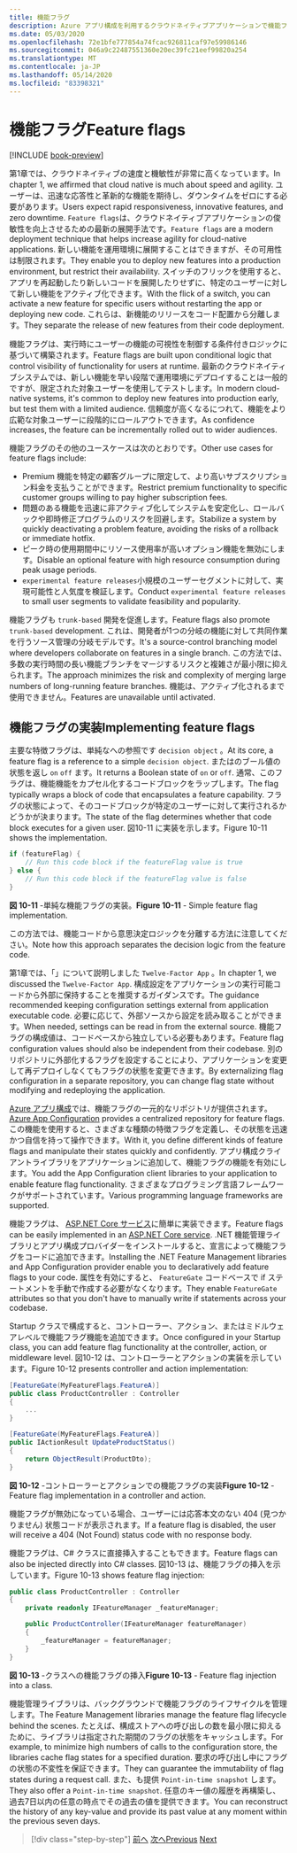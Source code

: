 ```yaml
---
title: 機能フラグ
description: Azure アプリ構成を利用するクラウドネイティブアプリケーションで機能フラグを実装する
ms.date: 05/03/2020
ms.openlocfilehash: 72e1bfe777854a74fcac926811caf97e59986146
ms.sourcegitcommit: 046a9c22487551360e20ec39fc21eef99820a254
ms.translationtype: MT
ms.contentlocale: ja-JP
ms.lasthandoff: 05/14/2020
ms.locfileid: "83398321"
---
```

# <a name="feature-flags"></a><span data-ttu-id="91770-103">機能フラグ</span><span class="sxs-lookup"><span data-stu-id="91770-103">Feature flags</span></span>

[!INCLUDE [book-preview](../../../includes/book-preview.md)]

<span data-ttu-id="91770-104">第1章では、クラウドネイティブの速度と機敏性が非常に高くなっています。</span><span class="sxs-lookup"><span data-stu-id="91770-104">In chapter 1, we affirmed that cloud native is much about speed and agility.</span></span> <span data-ttu-id="91770-105">ユーザーは、迅速な応答性と革新的な機能を期待し、ダウンタイムをゼロにする必要があります。</span><span class="sxs-lookup"><span data-stu-id="91770-105">Users expect rapid responsiveness, innovative features, and zero downtime.</span></span> <span data-ttu-id="91770-106">`Feature flags`は、クラウドネイティブアプリケーションの俊敏性を向上させるための最新の展開手法です。</span><span class="sxs-lookup"><span data-stu-id="91770-106">`Feature flags` are a modern deployment technique that helps increase agility for cloud-native applications.</span></span> <span data-ttu-id="91770-107">新しい機能を運用環境に展開することはできますが、その可用性は制限されます。</span><span class="sxs-lookup"><span data-stu-id="91770-107">They enable you to deploy new features into a production environment, but restrict their availability.</span></span> <span data-ttu-id="91770-108">スイッチのフリックを使用すると、アプリを再起動したり新しいコードを展開したりせずに、特定のユーザーに対して新しい機能をアクティブ化できます。</span><span class="sxs-lookup"><span data-stu-id="91770-108">With the flick of a switch, you can activate a new feature for specific users without restarting the app or deploying new code.</span></span> <span data-ttu-id="91770-109">これらは、新機能のリリースをコード配置から分離します。</span><span class="sxs-lookup"><span data-stu-id="91770-109">They separate the release of new features from their code deployment.</span></span>

<span data-ttu-id="91770-110">機能フラグは、実行時にユーザーの機能の可視性を制御する条件付きロジックに基づいて構築されます。</span><span class="sxs-lookup"><span data-stu-id="91770-110">Feature flags are built upon conditional logic that control visibility of functionality for users at runtime.</span></span> <span data-ttu-id="91770-111">最新のクラウドネイティブシステムでは、新しい機能を早い段階で運用環境にデプロイすることは一般的ですが、限定された対象ユーザーを使用してテストします。</span><span class="sxs-lookup"><span data-stu-id="91770-111">In modern cloud-native systems, it's common to deploy new features into production early, but test them with a limited audience.</span></span> <span data-ttu-id="91770-112">信頼度が高くなるにつれて、機能をより広範な対象ユーザーに段階的にロールアウトできます。</span><span class="sxs-lookup"><span data-stu-id="91770-112">As confidence increases, the feature can be incrementally rolled out to wider audiences.</span></span>

<span data-ttu-id="91770-113">機能フラグのその他のユースケースは次のとおりです。</span><span class="sxs-lookup"><span data-stu-id="91770-113">Other use cases for feature flags include:</span></span>

- <span data-ttu-id="91770-114">Premium 機能を特定の顧客グループに限定して、より高いサブスクリプション料金を支払うことができます。</span><span class="sxs-lookup"><span data-stu-id="91770-114">Restrict premium functionality to specific customer groups willing to pay higher subscription fees.</span></span>
- <span data-ttu-id="91770-115">問題のある機能を迅速に非アクティブ化してシステムを安定化し、ロールバックや即時修正プログラムのリスクを回避します。</span><span class="sxs-lookup"><span data-stu-id="91770-115">Stabilize a system by quickly deactivating a problem feature, avoiding the risks of a rollback or immediate hotfix.</span></span>
- <span data-ttu-id="91770-116">ピーク時の使用期間中にリソース使用率が高いオプション機能を無効にします。</span><span class="sxs-lookup"><span data-stu-id="91770-116">Disable an optional feature with high resource consumption during peak usage periods.</span></span>
- <span data-ttu-id="91770-117">`experimental feature releases`小規模のユーザーセグメントに対して、実現可能性と人気度を検証します。</span><span class="sxs-lookup"><span data-stu-id="91770-117">Conduct `experimental feature releases` to small user segments to validate feasibility and popularity.</span></span>

<span data-ttu-id="91770-118">機能フラグも `trunk-based` 開発を促進します。</span><span class="sxs-lookup"><span data-stu-id="91770-118">Feature flags also promote `trunk-based` development.</span></span> <span data-ttu-id="91770-119">これは、開発者が1つの分岐の機能に対して共同作業を行うソース管理の分岐モデルです。</span><span class="sxs-lookup"><span data-stu-id="91770-119">It's a source-control branching model where developers collaborate on features in a single branch.</span></span> <span data-ttu-id="91770-120">この方法では、多数の実行時間の長い機能ブランチをマージするリスクと複雑さが最小限に抑えられます。</span><span class="sxs-lookup"><span data-stu-id="91770-120">The approach minimizes the risk and complexity of merging large numbers of long-running feature branches.</span></span> <span data-ttu-id="91770-121">機能は、アクティブ化されるまで使用できません。</span><span class="sxs-lookup"><span data-stu-id="91770-121">Features are unavailable until activated.</span></span>

## <a name="implementing-feature-flags"></a><span data-ttu-id="91770-122">機能フラグの実装</span><span class="sxs-lookup"><span data-stu-id="91770-122">Implementing feature flags</span></span>

<span data-ttu-id="91770-123">主要な特徴フラグは、単純なへの参照です `decision object` 。</span><span class="sxs-lookup"><span data-stu-id="91770-123">At its core, a feature flag is a reference to a simple `decision object`.</span></span> <span data-ttu-id="91770-124">またはのブール値の状態を返し `on` `off` ます。</span><span class="sxs-lookup"><span data-stu-id="91770-124">It returns a Boolean state of `on` or `off`.</span></span> <span data-ttu-id="91770-125">通常、このフラグは、機能機能をカプセル化するコードブロックをラップします。</span><span class="sxs-lookup"><span data-stu-id="91770-125">The flag typically wraps a block of code that encapsulates a feature capability.</span></span> <span data-ttu-id="91770-126">フラグの状態によって、そのコードブロックが特定のユーザーに対して実行されるかどうかが決まります。</span><span class="sxs-lookup"><span data-stu-id="91770-126">The state of the flag determines whether that code block executes for a given user.</span></span> <span data-ttu-id="91770-127">図10-11 に実装を示します。</span><span class="sxs-lookup"><span data-stu-id="91770-127">Figure 10-11 shows the implementation.</span></span>

```c#
if (featureFlag) {
    // Run this code block if the featureFlag value is true
} else {
    // Run this code block if the featureFlag value is false
}
```

<span data-ttu-id="91770-128">**図 10-11** -単純な機能フラグの実装。</span><span class="sxs-lookup"><span data-stu-id="91770-128">**Figure 10-11** - Simple feature flag implementation.</span></span>

<span data-ttu-id="91770-129">この方法では、機能コードから意思決定ロジックを分離する方法に注意してください。</span><span class="sxs-lookup"><span data-stu-id="91770-129">Note how this approach separates the decision logic from the feature code.</span></span>

<span data-ttu-id="91770-130">第1章では、「」について説明しました `Twelve-Factor App` 。</span><span class="sxs-lookup"><span data-stu-id="91770-130">In chapter 1, we discussed the `Twelve-Factor App`.</span></span> <span data-ttu-id="91770-131">構成設定をアプリケーションの実行可能コードから外部に保持することを推奨するガイダンスです。</span><span class="sxs-lookup"><span data-stu-id="91770-131">The guidance recommended keeping configuration settings external from application executable code.</span></span> <span data-ttu-id="91770-132">必要に応じて、外部ソースから設定を読み取ることができます。</span><span class="sxs-lookup"><span data-stu-id="91770-132">When needed, settings can be read in from the external source.</span></span> <span data-ttu-id="91770-133">機能フラグの構成値は、コードベースから独立している必要もあります。</span><span class="sxs-lookup"><span data-stu-id="91770-133">Feature flag configuration values should also be independent from their codebase.</span></span> <span data-ttu-id="91770-134">別のリポジトリに外部化するフラグを設定することにより、アプリケーションを変更して再デプロイしなくてもフラグの状態を変更できます。</span><span class="sxs-lookup"><span data-stu-id="91770-134">By externalizing flag configuration in a separate repository, you can change flag state without modifying and redeploying the application.</span></span>

<span data-ttu-id="91770-135">[Azure アプリ構成](https://docs.microsoft.com/azure/azure-app-configuration/overview)では、機能フラグの一元的なリポジトリが提供されます。</span><span class="sxs-lookup"><span data-stu-id="91770-135">[Azure App Configuration](https://docs.microsoft.com/azure/azure-app-configuration/overview) provides a centralized repository for feature flags.</span></span> <span data-ttu-id="91770-136">この機能を使用すると、さまざまな種類の特徴フラグを定義し、その状態を迅速かつ自信を持って操作できます。</span><span class="sxs-lookup"><span data-stu-id="91770-136">With it, you define different kinds of feature flags and manipulate their states quickly and confidently.</span></span> <span data-ttu-id="91770-137">アプリ構成クライアントライブラリをアプリケーションに追加して、機能フラグの機能を有効にします。</span><span class="sxs-lookup"><span data-stu-id="91770-137">You add the App Configuration client libraries to your application to enable feature flag functionality.</span></span> <span data-ttu-id="91770-138">さまざまなプログラミング言語フレームワークがサポートされています。</span><span class="sxs-lookup"><span data-stu-id="91770-138">Various programming language frameworks are supported.</span></span>

<span data-ttu-id="91770-139">機能フラグは、 [ASP.NET Core サービス](https://docs.microsoft.com/azure/azure-app-configuration/use-feature-flags-dotnet-core)に簡単に実装できます。</span><span class="sxs-lookup"><span data-stu-id="91770-139">Feature flags can be easily implemented in an [ASP.NET Core service](https://docs.microsoft.com/azure/azure-app-configuration/use-feature-flags-dotnet-core).</span></span> <span data-ttu-id="91770-140">.NET 機能管理ライブラリとアプリ構成プロバイダーをインストールすると、宣言によって機能フラグをコードに追加できます。</span><span class="sxs-lookup"><span data-stu-id="91770-140">Installing the .NET Feature Management libraries and App Configuration provider enable you to declaratively add feature flags to your code.</span></span> <span data-ttu-id="91770-141">属性を有効にすると、 `FeatureGate` コードベースで if ステートメントを手動で作成する必要がなくなります。</span><span class="sxs-lookup"><span data-stu-id="91770-141">They enable `FeatureGate` attributes so that you don't have to manually write if statements across your codebase.</span></span>

<span data-ttu-id="91770-142">Startup クラスで構成すると、コントローラー、アクション、またはミドルウェアレベルで機能フラグ機能を追加できます。</span><span class="sxs-lookup"><span data-stu-id="91770-142">Once configured in your Startup class, you can add feature flag functionality at the controller, action, or middleware level.</span></span> <span data-ttu-id="91770-143">図10-12 は、コントローラーとアクションの実装を示しています。</span><span class="sxs-lookup"><span data-stu-id="91770-143">Figure 10-12 presents controller and action implementation:</span></span>

```c#
[FeatureGate(MyFeatureFlags.FeatureA)]
public class ProductController : Controller
{
    ...
}
```

```c#
[FeatureGate(MyFeatureFlags.FeatureA)]
public IActionResult UpdateProductStatus()
{
    return ObjectResult(ProductDto);
}
```

<span data-ttu-id="91770-144">**図 10-12** -コントローラーとアクションでの機能フラグの実装</span><span class="sxs-lookup"><span data-stu-id="91770-144">**Figure 10-12** - Feature flag implementation in a controller and action.</span></span>

<span data-ttu-id="91770-145">機能フラグが無効になっている場合、ユーザーには応答本文のない 404 (見つかりません) 状態コードが表示されます。</span><span class="sxs-lookup"><span data-stu-id="91770-145">If a feature flag is disabled, the user will receive a 404 (Not Found) status code with no response body.</span></span>

<span data-ttu-id="91770-146">機能フラグは、C# クラスに直接挿入することもできます。</span><span class="sxs-lookup"><span data-stu-id="91770-146">Feature flags can also be injected directly into C# classes.</span></span> <span data-ttu-id="91770-147">図10-13 は、機能フラグの挿入を示しています。</span><span class="sxs-lookup"><span data-stu-id="91770-147">Figure 10-13 shows feature flag injection:</span></span>

```c#
public class ProductController : Controller
{
    private readonly IFeatureManager _featureManager;

    public ProductController(IFeatureManager featureManager)
    {
        _featureManager = featureManager;
    }
}
```

<span data-ttu-id="91770-148">**図 10-13** -クラスへの機能フラグの挿入</span><span class="sxs-lookup"><span data-stu-id="91770-148">**Figure 10-13** - Feature flag injection into a class.</span></span>

<span data-ttu-id="91770-149">機能管理ライブラリは、バックグラウンドで機能フラグのライフサイクルを管理します。</span><span class="sxs-lookup"><span data-stu-id="91770-149">The Feature Management libraries manage the feature flag lifecycle behind the scenes.</span></span> <span data-ttu-id="91770-150">たとえば、構成ストアへの呼び出しの数を最小限に抑えるために、ライブラリは指定された期間のフラグの状態をキャッシュします。</span><span class="sxs-lookup"><span data-stu-id="91770-150">For example, to minimize high numbers of calls to the configuration store, the libraries cache flag states for a specified duration.</span></span> <span data-ttu-id="91770-151">要求の呼び出し中にフラグの状態の不変性を保証できます。</span><span class="sxs-lookup"><span data-stu-id="91770-151">They can guarantee the immutability of flag states during a request call.</span></span> <span data-ttu-id="91770-152">また、も提供 `Point-in-time snapshot` します。</span><span class="sxs-lookup"><span data-stu-id="91770-152">They also offer a `Point-in-time snapshot`.</span></span> <span data-ttu-id="91770-153">任意のキー値の履歴を再構築し、過去7日以内の任意の時点でその過去の値を提供できます。</span><span class="sxs-lookup"><span data-stu-id="91770-153">You can reconstruct the history of any key-value and provide its past value at any moment within the previous seven days.</span></span>

>[!div class="step-by-step"]
><span data-ttu-id="91770-154">[前へ](devops.md)
>[次へ](infrastructure-as-code.md)</span><span class="sxs-lookup"><span data-stu-id="91770-154">[Previous](devops.md)
[Next](infrastructure-as-code.md)</span></span>
